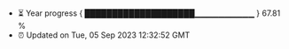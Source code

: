 - ⏳ Year progress { ████████████████████▁▁▁▁▁▁▁▁▁▁ } 67.81 %
- ⏰ Updated on Tue, 05 Sep 2023 12:32:52 GMT

